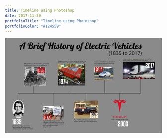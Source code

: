 ```yaml
---
title: Timeline using Photoshop
date: 2017-11-30
portfolioTitle: "Timeline using Photoshop"
portfolioColor: "#124559"
---
```


[![Timeline: History of Electric Vehicles](/images/portfolio/1-Timeline.jpg)](/images/portfolio/1-Timeline.jpg "Timeline: History of Electric Vehicles")